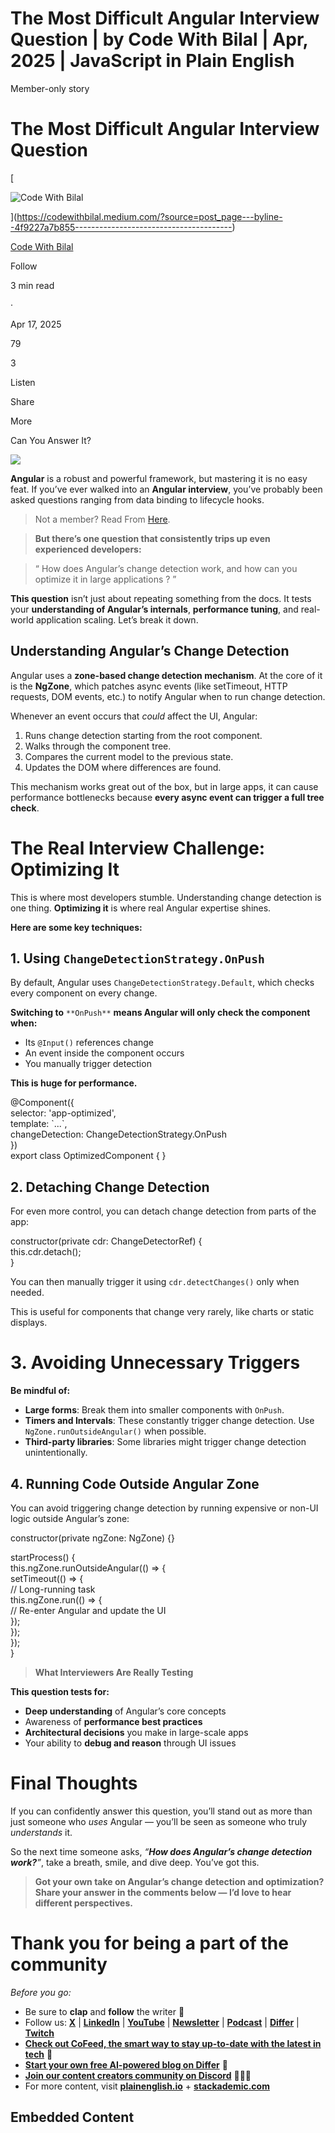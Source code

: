 # The Most Difficult Angular Interview Question | by Code With Bilal | Apr, 2025 | JavaScript in Plain English

Member-only story

# The Most Difficult Angular Interview Question

[

![Code With Bilal](https://miro.medium.com/v2/resize:fill:64:64/1*H5lmtnlZ21fTbqegjbADBg.jpeg)





](https://codewithbilal.medium.com/?source=post_page---byline--4f9227a7b855---------------------------------------)

[Code With Bilal](https://codewithbilal.medium.com/?source=post_page---byline--4f9227a7b855---------------------------------------)

Follow

3 min read

·

Apr 17, 2025

79

3

Listen

Share

More

Can You Answer It?

![](https://miro.medium.com/v2/resize:fit:875/1*84AMIAF9dcMWmocfZhefxA.png)

**Angular** is a robust and powerful framework, but mastering it is no easy feat. If you’ve ever walked into an **Angular interview**, you’ve probably been asked questions ranging from data binding to lifecycle hooks.

> Not a member? Read From [Here](/the-most-difficult-angular-interview-question-4f9227a7b855?sk=09f72f0f4faa0e1e9f90cad9953b5b63).

> **But there’s one question that consistently trips up even experienced developers:**

> “ How does Angular’s change detection work, and how can you optimize it in large applications ? ”

**This question** isn’t just about repeating something from the docs. It tests your **understanding of Angular’s internals**, **performance tuning**, and real-world application scaling. Let’s break it down.

## Understanding Angular’s Change Detection

Angular uses a **zone-based change detection mechanism**. At the core of it is the **NgZone**, which patches async events (like setTimeout, HTTP requests, DOM events, etc.) to notify Angular when to run change detection.

Whenever an event occurs that _could_ affect the UI, Angular:

1.  Runs change detection starting from the root component.
2.  Walks through the component tree.
3.  Compares the current model to the previous state.
4.  Updates the DOM where differences are found.

This mechanism works great out of the box, but in large apps, it can cause performance bottlenecks because **every async event can trigger a full tree check**.

# The Real Interview Challenge: Optimizing It

This is where most developers stumble. Understanding change detection is one thing. **Optimizing it** is where real Angular expertise shines.

**Here are some key techniques:**

## 1\. Using `ChangeDetectionStrategy.OnPush`

By default, Angular uses `ChangeDetectionStrategy.Default`, which checks every component on every change.

**Switching to** `**OnPush**` **means Angular will only check the component when:**

-   Its `@Input()` references change
-   An event inside the component occurs
-   You manually trigger detection

**This is huge for performance.**

@Component({  
  selector: 'app-optimized',  
  template: \`...\`,  
  changeDetection: ChangeDetectionStrategy.OnPush  
})  
export class OptimizedComponent { }

## 2\. Detaching Change Detection

For even more control, you can detach change detection from parts of the app:

constructor(private cdr: ChangeDetectorRef) {  
  this.cdr.detach();  
}

You can then manually trigger it using `cdr.detectChanges()` only when needed.

This is useful for components that change very rarely, like charts or static displays.

# 3\. Avoiding Unnecessary Triggers

**Be mindful of:**

-   **Large forms**: Break them into smaller components with `OnPush`.
-   **Timers and Intervals**: These constantly trigger change detection. Use `NgZone.runOutsideAngular()` when possible.
-   **Third-party libraries**: Some libraries might trigger change detection unintentionally.

## 4\. Running Code Outside Angular Zone

You can avoid triggering change detection by running expensive or non-UI logic outside Angular’s zone:

constructor(private ngZone: NgZone) {}

startProcess() {  
  this.ngZone.runOutsideAngular(() => {  
    setTimeout(() => {  
      // Long-running task  
      this.ngZone.run(() => {  
        // Re-enter Angular and update the UI  
      });  
    });  
  });  
}

> **What Interviewers Are Really Testing**

**This question tests for:**

-   **Deep understanding** of Angular’s core concepts
-   Awareness of **performance best practices**
-   **Architectural decisions** you make in large-scale apps
-   Your ability to **debug and reason** through UI issues

# Final Thoughts

If you can confidently answer this question, you’ll stand out as more than just someone who _uses_ Angular — you’ll be seen as someone who truly _understands_ it.

So the next time someone asks, _“_**_How does Angular’s change detection work?_**_”_, take a breath, smile, and dive deep. You’ve got this.

> **Got your own take on Angular’s change detection and optimization? Share your answer in the comments below — I’d love to hear different perspectives.**

# Thank you for being a part of the community

_Before you go:_

-   Be sure to **clap** and **follow** the writer ️👏**️️**
-   Follow us: [**X**](https://x.com/inPlainEngHQ) | [**LinkedIn**](https://www.linkedin.com/company/inplainenglish/) | [**YouTube**](https://www.youtube.com/@InPlainEnglish) | [**Newsletter**](https://newsletter.plainenglish.io/) | [**Podcast**](https://open.spotify.com/show/7qxylRWKhvZwMz2WuEoua0) | [**Differ**](https://differ.blog/inplainenglish) | [**Twitch**](https://twitch.tv/inplainenglish)
-   [**Check out CoFeed, the smart way to stay up-to-date with the latest in tech**](https://cofeed.app/) **🧪**
-   [**Start your own free AI-powered blog on Differ**](https://differ.blog/) 🚀
-   [**Join our content creators community on Discord**](https://discord.gg/in-plain-english-709094664682340443) 🧑🏻‍💻
-   For more content, visit [**plainenglish.io**](https://plainenglish.io/) + [**stackademic.com**](https://stackademic.com/)

## Embedded Content